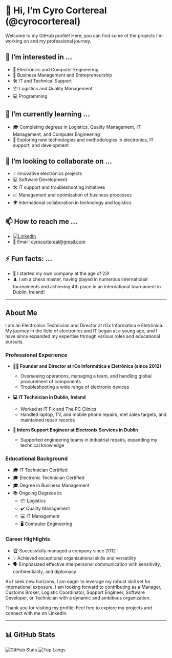 # 👋 Hi, I’m Cyro Cortereal (@cyrocortereal)

Welcome to my GitHub profile! Here, you can find some of the projects I'm working on and my professional journey.

## 👀 I’m interested in ...
- 🔌 Electronics and Computer Engineering
- 💼 Business Management and Entrepreneurship
- 🛠️ IT and Technical Support
- 📦 Logistics and Quality Management
- 💻 Programming

## 🌱 I’m currently learning ...
- 🎓 Completing degrees in Logistics, Quality Management, IT Management, and Computer Engineering
- 🧠 Exploring new technologies and methodologies in electronics, IT support, and development

## 💞️ I’m looking to collaborate on ...
- 💡 Innovative electronics projects
- 💻 Software Development
- 🛠️ IT support and troubleshooting initiatives
- 📈 Management and optimization of business processes
- 🌍 International collaboration in technology and logistics

## 📫 How to reach me ...
- [![LinkedIn](https://img.shields.io/badge/LinkedIn-blue?style=flat&logo=linkedin&logoColor=white)](https://www.linkedin.com/in/cyrocortereal)
- 📧 Email: cyrocortereal@gmail.com

## ⚡ Fun facts: ...
- 🎉 I started my own company at the age of 23!
- ♟️ I am a chess master, having played in numerous international tournaments and achieving 4th place in an international tournament in Dublin, Ireland!

---

## About Me

I am an Electronics Technician and Director at rOx Informatica e Eletrônica. My journey in the field of electronics and IT began at a young age, 
and I have since expanded my expertise through various roles and educational pursuits.

### Professional Experience
- **👨‍💼 Founder and Director at rOx Informática e Eletrônica (since 2012)**
  - Overseeing operations, managing a team, and handling global procurement of components
  - Troubleshooting a wide range of electronic devices

- **💻 IT Technician in Dublin, Ireland**
  - Worked at IT Fix and The PC Clinics
  - Handled laptop, TV, and mobile phone repairs, met sales targets, and maintained repair records

- **🔧 Intern Support Engineer at Electronix Services in Dublin**
  - Supported engineering teams in industrial repairs, expanding my technical knowledge

### Educational Background
- 🎓 IT Technician Certified
- 🎓 Electronic Technician Certified
- 🎓 Degree in Business Management
- 📚 Ongoing Degrees in:
  - 📦 Logistics
  - ✔️ Quality Management
  - 💻 IT Management
  - 🖥️ Computer Engineering

### Career Highlights
- 🏆 Successfully managed a company since 2012
- 💡 Achieved exceptional organizational skills and versatility
- 🗣️ Emphasized effective interpersonal communication with sensitivity, confidentiality, and diplomacy

As I seek new horizons, I am eager to leverage my robust skill set for international exposure. 
I am looking forward to contributing as a Manager, Customs Broker, Logistic Coordinator, Support Engineer, Software Developer, or Technician
with a dynamic and ambitious organization.

Thank you for visiting my profile! Feel free to explore my projects and connect with me on LinkedIn.

---

## 📊 GitHub Stats

![GitHub Stats](https://github-readme-stats.vercel.app/api?username=cyrocortereal&show_icons=true&theme=radical)
![Top Langs](https://github-readme-stats.vercel.app/api/top-langs/?username=cyrocortereal&layout=compact&theme=radical)
